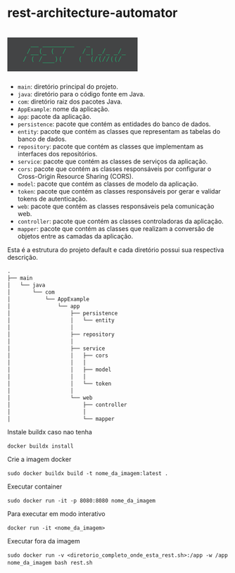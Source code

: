 # rest-architecture-automator

# ![banner](img/banner.png)

- `main`: diretório principal do projeto.
- `java`: diretório para o código fonte em Java.
- `com`: diretório raiz dos pacotes Java.
- `AppExample`: nome da aplicação.
- `app`: pacote da aplicação.
- `persistence`: pacote que contém as entidades do banco de dados.
- `entity`: pacote que contém as classes que representam as tabelas do banco de dados.
- `repository`: pacote que contém as classes que implementam as interfaces dos repositórios.
- `service`: pacote que contém as classes de serviços da aplicação.
- `cors`: pacote que contém as classes responsáveis por configurar o Cross-Origin Resource Sharing (CORS).
- `model`: pacote que contém as classes de modelo da aplicação.
- `token`: pacote que contém as classes responsáveis por gerar e validar tokens de autenticação.
- `web`: pacote que contém as classes responsáveis pela comunicação web.
- `controller`: pacote que contém as classes controladoras da aplicação.
- `mapper`: pacote que contém as classes que realizam a conversão de objetos entre as camadas da aplicação.

Esta é a estrutura do projeto default e cada diretório possui sua respectiva descrição.

```
.
├── main
│   └── java
│       └── com
│           └── AppExample
│               └── app
│                   ├── persistence
│                   │   └── entity
│                   │
│                   ├── repository
│                   │
│                   ├── service
│                   │   ├── cors
│                   │   │
│                   │   ├── model
│                   │   │
│                   │   └── token
│                   │       
│                   └── web
│                       ├── controller
│                       │
│                       └── mapper
```

Instale buildx caso nao tenha

``docker buildx install``

Crie a imagem docker 

``sudo docker buildx build -t nome_da_imagem:latest .``

Executar container

``sudo docker run -it -p 8080:8080 nome_da_imagem``

Para executar em modo interativo

``docker run -it <nome_da_imagem>``

Executar fora da imagem

``sudo docker run -v <diretorio_completo_onde_esta_rest.sh>:/app -w /app nome_da_imagem bash rest.sh``